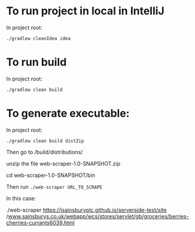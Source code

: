 # To run project in local in IntelliJ

In project root:

<code>./gradlew cleanIdea idea</code>

# To run build

In project root:

<code>./gradlew clean build</code>

# To generate executable:

In project root:

<code>./gradlew clean build distZip</code>

Then go to /build/distributions/

unzip the file web-scraper-1.0-SNAPSHOT.zip

cd web-scraper-1.0-SNAPSHOT/bin


Then run  <code>./web-scraper URL_TO_SCRAPE</code>

In this case:

./web-scraper https://jsainsburyplc.github.io/serverside-test/site
/www.sainsburys.co.uk/webapp/wcs/stores/servlet/gb/groceries/berries-cherries-currants6039.html